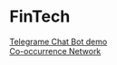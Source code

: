 # FinTech
[Telegrame Chat Bot demo](https://github.com/jiaying777/FinTech/tree/master/Telegram_chatbot)<br>
[Co-occurrence Network](https://github.com/jiaying777/FinTech/tree/master/Co-occurrence%20Network)
